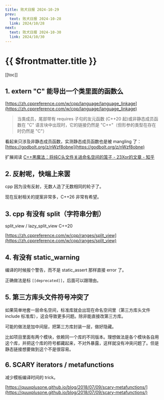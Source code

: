 ```yaml
---
title: 败犬日报 2024-10-29
prev:
  text: 败犬日报 2024-10-28
  link: 2024/10/28
next:
  text: 败犬日报 2024-10-30
  link: 2024/10/30
---
```


# {{ $frontmatter.title }}

[[toc]]

## 1. extern "C" 能导出一个类里面的函数么

[https://zh.cppreference.com/w/cpp/language/language_linkage](https://zh.cppreference.com/w/cpp/language/language_linkage)

> 当类成员，尾部带有 requires 子句的友元函数 (C++20 起)或非静态成员函数在 "C" 语言块中出现时，它的链接仍然是 "C++"（但形参的类型在存在时仍然是 "C"）

看起来只涉及非静态成员函数，实测静态成员函数也是被 mangling 了：[https://godbolt.org/z/nWzf8obne](https://godbolt.org/z/nWzf8obne)

扩展阅读 [C++黑魔法：将纯C头文件关进命名空间的笼子 - 23Xor的文章 - 知乎](https://zhuanlan.zhihu.com/p/2161221643)

## 2. 反射呢，快端上来罢

cpp 因为没有反射，无数人造了无数相同的轮子了。

现在反射相关的提案非常多，C++26 非常有希望。

## 3. cpp 有没有 split（字符串分割）

split_view / lazy_split_view C++20

[https://zh.cppreference.com/w/cpp/ranges/split_view](https://zh.cppreference.com/w/cpp/ranges/split_view)

## 4. 有没有 static_warning

编译的时候报个警告，而不是 static_assert 那样直接 error 了。

正确做法是标 `[[deprecated]]`，后面可以跟理由。

## 5. 第三方库头文件符号冲突了

如果简单地套一层命名空间，标准库就会出现在命名空间里（第三方库头文件 include 标准库），这会导致更多问题。除非能直接改第三方库。

可能的做法是加中间层，把第三方库封装一层，做好隐藏。

比如项目里面有两个模块，依赖同一个库的不同版本。理想做法是各个模块各自用这个库，并把这个库的符号都藏起来，不对外暴露，这样就没有冲突问题了。但是静态链接想要做到这个不是很容易。

## 6. SCARY iterators / metafunctions

减少模板编译时间的 trick。

[https://quuxplusone.github.io/blog/2018/07/09/scary-metafunctions/](https://quuxplusone.github.io/blog/2018/07/09/scary-metafunctions/)
